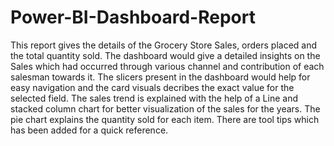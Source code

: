 # Power-BI-Dashboard-Report
This report gives the details of the Grocery Store Sales, orders placed and the total quantity sold.
The dashboard would give a detailed insights on the Sales which had occurred through various channel and contribution of each salesman towards it. 
The slicers present in the dashboard would help for easy navigation and the card visuals decribes the exact value for the selected field.
The sales trend is explained with the help of a Line and stacked column chart for better visualization of the sales for the years.
The pie chart explains the quantity sold for each item.
There are tool tips which has been added for a quick reference.
